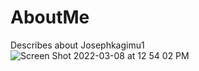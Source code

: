 # AboutMe
Describes about Josephkagimu1
![Screen Shot 2022-03-08 at 12 54 02 PM](https://user-images.githubusercontent.com/88326256/158034697-9276eeb0-f919-4637-a170-a6f43ce5e18f.png)
